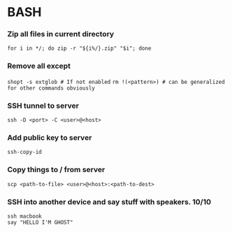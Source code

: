 # BASH
### Zip all files in current directory
`for i in */; do zip -r "${i%/}.zip" "$i"; done`

### Remove all except <pattern>
`shopt -s extglob # If not enabled`
`rm !(<pattern>) # can be generalized for other commands obviously`

### SSH tunnel to server
`ssh -D <port> -C <user>@<host>`

### Add public key to server
`ssh-copy-id`

### Copy things to / from server
`scp <path-to-file> <user>@<host>:<path-to-dest>`

### SSH into another device and say stuff with speakers. 10/10
```
ssh macbook
say "HELLO I'M GHOST"
```
